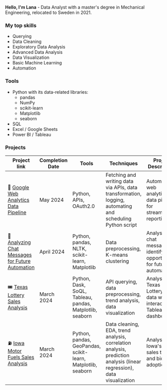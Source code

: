 **Hello, I'm Lana** - Data Analyst with a master's degree in Mechanical Engineering, relocated to Sweden in 2021.

### My top skills
- Querying
- Data Cleaning
- Exploratory Data Analysis
- Advanced Data Analysis
- Data Visualization
- Basic Machine Learning
- Automation

### Tools
- Python with its data-related libraries:
  - pandas
  - NumPy
  - scikit-learn
  - Matplotlib
  - seaborn
- SQL
- Excel / Google Sheets
- Power BI / Tableau

### Projects

| Project link | Completion Date | Tools | Techniques | Project Description |
|---|---|---|---|---|
| :arrows_counterclockwise: [Google Web Analytics Data Pipeline](https://github.com/lanavirsen/Google-Web-Analytics-Data-Pipeline) | May 2024 | Python, APIs, OAuth2.0 | Fetching and writing data via APIs, data transformation, logging, automating and scheduling Python script | Automated web analytics data pipeline for streamlined reporting. |
| :speech_balloon: [Analyzing Chat Messages for Future Automation](https://github.com/lanavirsen/Analyzing-Chat-Messages-for-Future-Automation) | April 2024 | Python, pandas, NLTK, scikit-learn, Matplotlib | Data preprocessing, K-means clustering | Analysis of chat messages to identify opportunities for future automation. |
| :tickets: [Texas Lottery Sales Analysis](https://github.com/lanavirsen/Texas-Lottery-Sales) | March 2024 | Python, Dask, SoQL, Tableau, pandas, Matplotlib, seaborn | API querying, data preprocessing, trend analysis, data visualization | Analysis of Texas Lottery sales data with interactive Tableau dashboard. |
| :fuelpump: [Iowa Motor Fuels Sales Analysis](https://github.com/lanavirsen/Iowa-Motor-Fuel-Sales) | March 2024 | Python, pandas, GeoPandas, scikit-learn, Matplotlib, seaborn | Data cleaning, EDA, trend analysis, correlation analysis, prediction analysis (linear regression), data visualization | Analysis of Iowa's fuel sales trends and biofuel adoption. |

<!--
**lanavirsen/lanavirsen** is a ✨ _special_ ✨ repository because its `README.md` (this file) appears on your GitHub profile.

Here are some ideas to get you started:

- 🔭 I’m currently working on ...
- 🌱 I’m currently learning ...
- 👯 I’m looking to collaborate on ...
- 🤔 I’m looking for help with ...
- 💬 Ask me about ...
- 📫 How to reach me: ...
- 😄 Pronouns: ...
- ⚡ Fun fact: ...
-->
